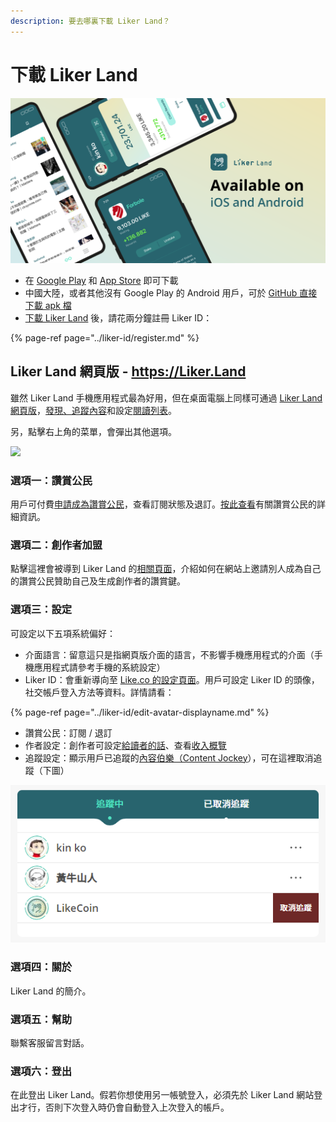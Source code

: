 ```yaml
---
description: 要去哪裏下載 Liker Land？
---
```


# 下載 Liker Land

![](../../.gitbook/assets/likecoin_ad72_appstore_og_ios_android.png)

* 在 [Google Play](https://play.google.com/store/apps/details?id=com.oice) 和 [App Store](https://apps.apple.com/hk/app/liker-land/id1248232355) 即可下載
* 中國大陸，或者其他沒有 Google Play 的 Android 用戶，可於 [GitHub 直接下載 apk 檔](https://github.com/likecoin/likecoin-app/releases)
* [下載 Liker Land](https://liker.land/getapp) 後，請花兩分鐘註冊 Liker ID：

{% page-ref page="../liker-id/register.md" %}

## Liker Land 網頁版 - https://Liker.Land

雖然 Liker Land 手機應用程式最為好用，但在桌面電腦上同樣可通過 [Liker Land 網頁版](https://liker.land/)，[發現、追蹤內容](https://docs.like.co/v/zh/user-guide/reader/today-headline)和設定[閱讀列表](https://docs.like.co/v/zh/user-guide/reader/reading-list)。‌

另，點擊右上角的菜單，會彈出其他選項。​‌

![](https://gblobscdn.gitbook.com/assets%2F-LL4mdaVjNgL6A1--PV0%2F-MDJjdmH4gPPkYdgO50G%2F-MDJkMQN_N9l6TOGbQY9%2FLiker%20Land%20Web%202.png?alt=media&token=26a63b5c-8744-4046-ac1d-e1322809a268)

### 選項一：讚賞公民

用戶可付費[申請成為讚賞公民](https://docs.like.co/v/zh/user-guide/civic-liker/be-a-civic-liker)，查看訂閱狀態及退訂。[按此查看](https://docs.like.co/v/zh/user-guide/civic-liker)有關讚賞公民的詳細資訊。‌

### 選項二：創作者加盟

點擊這裡會被導到 Liker Land 的[相關頁面](https://liker.land/creators)，介紹如何在網站上邀請別人成為自己的讚賞公民贊助自己及生成創作者的讚賞鍵。‌

### 選項三：設定

可設定以下五項系統偏好：‌

* 介面語言：留意這只是指網頁版介面的語言，不影響手機應用程式的介面（手機應用程式請參考手機的系統設定）
* Liker ID：會重新導向至 [Like.co 的設定頁面](https://like.co/in/settings)。用戶可設定 Liker ID 的頭像，社交帳戶登入方法等資料。詳情請看：

{% page-ref page="../liker-id/edit-avatar-displayname.md" %}

* 讚賞公民：訂閱 / 退訂
* 作者設定：創作者可設定[給讀者的話](https://docs.like.co/v/zh/user-guide/creator/creators-pitch)、查看[收入概覽](https://docs.like.co/v/zh/user-guide/creator/support)
* 追蹤設定：顯示用戶已追蹤的[內容伯樂（Content Jockey](https://docs.like.co/v/zh/user-guide/reader/superlike)），可在這裡取消追蹤（下圖）

![](../../.gitbook/assets/liker-land-web-3.png)

### 選項四：關於

Liker Land 的簡介。

### 選項五：幫助

聯繫客服留言對話‌。

### 選項六：登出

在此登出 Liker Land。假若你想使用另一帳號登入，必須先於 Liker Land 網站登出才行，否則下次登入時仍會自動登入上次登入的帳戶。

